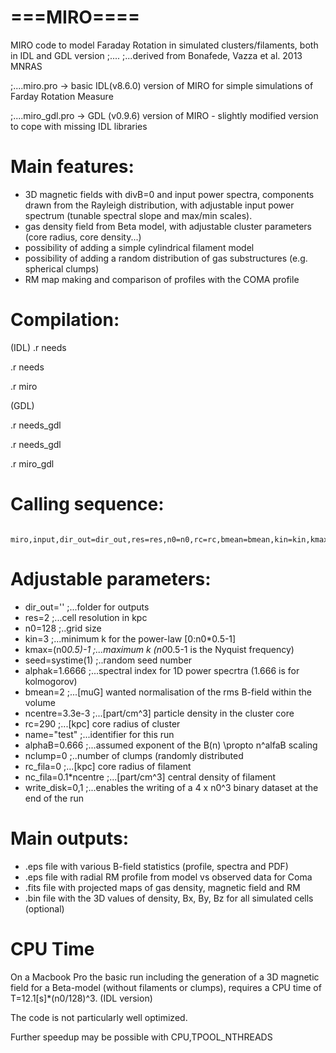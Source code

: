 ===MIRO====
===========

MIRO code to model Faraday Rotation in simulated clusters/filaments, both in IDL and GDL version
;....
;...derived from Bonafede, Vazza et al. 2013 MNRAS

;....miro.pro -> basic IDL(v8.6.0) version of MIRO for simple simulations of Farday Rotation Measure 

;....miro_gdl.pro -> GDL (v0.9.6) version of MIRO - slightly modified version to cope with missing IDL libraries

 Main features:
 ==============
 - 3D magnetic fields with divB=0 and input power spectra, components drawn from the Rayleigh distribution, with adjustable input power spectrum (tunable spectral slope and max/min scales).
 - gas density field from Beta model, with adjustable cluster parameters (core radius, core density...)
 - possibility of adding a simple cylindrical filament model
 - possibility of adding a random distribution of gas substructures (e.g. spherical clumps)
 - RM map making and comparison of profiles with the COMA profile
 

Compilation:
============
(IDL)
.r needs

.r needs

.r miro

(GDL)

.r needs_gdl

.r needs_gdl

.r miro_gdl

  Calling sequence:
  =================
     miro,input,dir_out=dir_out,res=res,n0=n0,rc=rc,bmean=bmean,kin=kin,kmax=kmax,alphak=alphak,seed=seed,name=name,ncentre=ncentre,alphaB=alphaB,nclump=nclump,rc_fila=rc_fila,nc_fila=nc_fila,write_disk=write_disk


  Adjustable parameters:
  ======================
  - dir_out=''   ;...folder for outputs
  - res=2 ;...cell resolution in kpc
  - n0=128 ;..grid size
  - kin=3     ;...minimum k for the power-law [0:n0*0.5-1]
  - kmax=(n0*0.5)-1   ;...maximum k  (n0*0.5-1 is the Nyquist frequency)
  - seed=systime(1) ;..random seed number
  - alphak=1.6666 ;...spectral index for 1D power specrtra (1.666 is for kolmogorov)
  - bmean=2 ;...[muG] wanted normalisation of the rms B-field within the volume
  - ncentre=3.3e-3 ;...[part/cm^3] particle density in the cluster core
  - rc=290 ;...[kpc] core radius of cluster
  - name="test" ;...identifier for this run
  - alphaB=0.666  ;...assumed exponent of the B(n) \propto n^alfaB scaling
  - nclump=0  ;..number of clumps (randomly distributed
   - rc_fila=0  ;...[kpc] core radius of filament 
   - nc_fila=0.1*ncentre  ;...[part/cm^3] central density of filament
   - write_disk=0,1 ;...enables the writing of a 4 x n0^3 binary dataset at the end of the run 
   
   
   Main outputs:
   =============
   
   - .eps file with various B-field statistics (profile, spectra and PDF)
   - .eps file with radial RM profile from model vs observed data for Coma
   - .fits file with projected maps of gas density, magnetic field and RM
   - .bin file with the 3D values of density, Bx, By, Bz for all simulated cells (optional)
   
   CPU Time
   ========
   On a Macbook Pro the basic run including the generation of a 3D magnetic field for a Beta-model (without filaments or clumps), requires a CPU time of T=12.1[s]*(n0/128)^3.  (IDL version)
   
   The code is not particularly well optimized.
   
   Further speedup may be possible with CPU,TPOOL_NTHREADS
